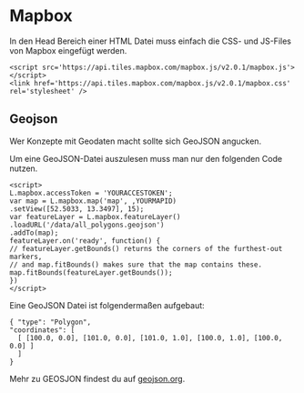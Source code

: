 # Mapbox

In den Head Bereich einer HTML Datei muss einfach die CSS- und JS-Files von Mapbox eingefügt werden.

	<script src='https://api.tiles.mapbox.com/mapbox.js/v2.0.1/mapbox.js'></script>
	<link href='https://api.tiles.mapbox.com/mapbox.js/v2.0.1/mapbox.css' rel='stylesheet' />

## Geojson

Wer Konzepte mit Geodaten macht sollte sich GeoJSON angucken.

Um eine GeoJSON-Datei auszulesen muss man nur den folgenden Code nutzen.

	<script>
	L.mapbox.accessToken = 'YOURACCESTOKEN';
	var map = L.mapbox.map('map', ‚YOURMAPID)
	.setView([52.5033, 13.3497], 15);
	var featureLayer = L.mapbox.featureLayer()
	.loadURL('/data/all_polygons.geojson')
	.addTo(map);
	featureLayer.on('ready', function() {
	// featureLayer.getBounds() returns the corners of the furthest-out markers,
	// and map.fitBounds() makes sure that the map contains these.
	map.fitBounds(featureLayer.getBounds());
	})
	</script>

Eine GeoJSON Datei ist folgendermaßen aufgebaut:
	
	{ "type": "Polygon",
	"coordinates": [
	  [ [100.0, 0.0], [101.0, 0.0], [101.0, 1.0], [100.0, 1.0], [100.0, 0.0] ]
	  ]
	}

Mehr zu GEOSJON findest du auf [geojson.org][1].

[1]:	http://geojson.org/